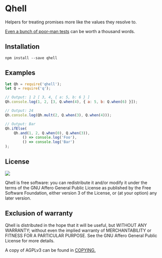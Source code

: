 # Qhell

Helpers for treating promises more like the values they resolve to.

[Even a bunch of poor-man tests](test.js) can be worth a thousand words.

## Installation

    npm install --save qhell

## Examples

```js
let Qh = require('qhell');
let Q = require('q');

// Output: 1 2 [ 3, 4, { a: 5, b: 6 } ]
Qh.console.log(1, 2, [3, Q.when(4), { a: 5, b: Q.when(6) }]);

// Output: 24
Qh.console.log(Qh.mult(2, Q.when(3), Q.when(4)));

// Output: Bar
Qh.ifElse(
    Qh.and(1, 2, Q.when(0), Q.when(3)),
        () => console.log('Foo'),
        () => console.log('Bar')
);
```

## License

![](https://www.gnu.org/graphics/agplv3-155x51.png)

Qhell is free software: you can redistribute it and/or modify it under the terms of the GNU Affero General Public License as published by the Free Software Foundation, either version 3 of the License, or (at your option) any later version.

## Exclusion of warranty

Qhell is distributed in the hope that it will be useful, but WITHOUT ANY WARRANTY; without even the implied warranty of MERCHANTABILITY or FITNESS FOR A PARTICULAR PURPOSE. See the GNU Affero General Public License for more details.

A copy of AGPLv3 can be found in [COPYING.](COPYING)
